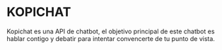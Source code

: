 # KOPICHAT
Kopichat es una API de chatbot, el objetivo principal de este chatbot es hablar contigo y debatir para intentar convencerte de tu punto de vista.